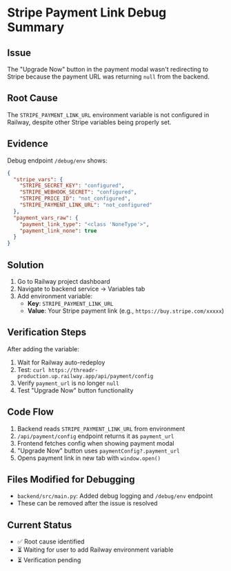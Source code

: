 # Stripe Payment Link Debug Summary

## Issue
The "Upgrade Now" button in the payment modal wasn't redirecting to Stripe because the payment URL was returning `null` from the backend.

## Root Cause
The `STRIPE_PAYMENT_LINK_URL` environment variable is not configured in Railway, despite other Stripe variables being properly set.

## Evidence
Debug endpoint `/debug/env` shows:
```json
{
  "stripe_vars": {
    "STRIPE_SECRET_KEY": "configured",
    "STRIPE_WEBHOOK_SECRET": "configured", 
    "STRIPE_PRICE_ID": "not_configured",
    "STRIPE_PAYMENT_LINK_URL": "not_configured"
  },
  "payment_vars_raw": {
    "payment_link_type": "<class 'NoneType'>",
    "payment_link_none": true
  }
}
```

## Solution
1. Go to Railway project dashboard
2. Navigate to backend service → Variables tab
3. Add environment variable:
   - **Key**: `STRIPE_PAYMENT_LINK_URL`
   - **Value**: Your Stripe payment link (e.g., `https://buy.stripe.com/xxxxx`)

## Verification Steps
After adding the variable:
1. Wait for Railway auto-redeploy
2. Test: `curl https://threadr-production.up.railway.app/api/payment/config`
3. Verify `payment_url` is no longer `null`
4. Test "Upgrade Now" button functionality

## Code Flow
1. Backend reads `STRIPE_PAYMENT_LINK_URL` from environment
2. `/api/payment/config` endpoint returns it as `payment_url`
3. Frontend fetches config when showing payment modal
4. "Upgrade Now" button uses `paymentConfig?.payment_url`
5. Opens payment link in new tab with `window.open()`

## Files Modified for Debugging
- `backend/src/main.py`: Added debug logging and `/debug/env` endpoint
- These can be removed after the issue is resolved

## Current Status
- ✅ Root cause identified
- ⏳ Waiting for user to add Railway environment variable
- ⏳ Verification pending
